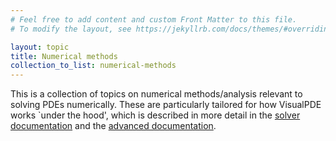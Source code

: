 ```yaml
---
# Feel free to add content and custom Front Matter to this file.
# To modify the layout, see https://jekyllrb.com/docs/themes/#overriding-theme-defaults

layout: topic
title: Numerical methods
collection_to_list: numerical-methods
---
```

This is a collection of topics on numerical methods/analysis relevant to solving PDEs numerically. These are particularly tailored for how VisualPDE works `under the hood', which is described in more detail in the [solver documentation](user-guide/solver) and the [advanced documentation](user-guide/advanced-options).

